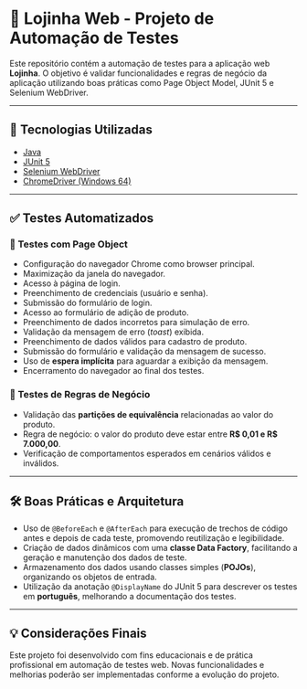 # 🧪 Lojinha Web - Projeto de Automação de Testes

Este repositório contém a automação de testes para a aplicação web **Lojinha**. O objetivo é validar funcionalidades e regras de negócio da aplicação utilizando boas práticas como Page Object Model, JUnit 5 e Selenium WebDriver.

---

## 🚀 Tecnologias Utilizadas

- [Java](https://www.oracle.com/ae/java/technologies/downloads/)
- [JUnit 5](https://mvnrepository.com/artifact/org.junit.jupiter/junit-jupiter-api/5.12.2)
- [Selenium WebDriver](https://mvnrepository.com/artifact/org.seleniumhq.selenium/selenium-java/4.32.0)
- [ChromeDriver (Windows 64)](https://storage.googleapis.com/chrome-for-testing-public/136.0.7103.92/win64/chromedriver-win64.zip)

---

## ✅ Testes Automatizados

### 🔸 Testes com Page Object

- Configuração do navegador Chrome como browser principal.
- Maximização da janela do navegador.
- Acesso à página de login.
- Preenchimento de credenciais (usuário e senha).
- Submissão do formulário de login.
- Acesso ao formulário de adição de produto.
- Preenchimento de dados incorretos para simulação de erro.
- Validação da mensagem de erro (*toast*) exibida.
- Preenchimento de dados válidos para cadastro de produto.
- Submissão do formulário e validação da mensagem de sucesso.
- Uso de **espera implícita** para aguardar a exibição da mensagem.
- Encerramento do navegador ao final dos testes.

### 🔸 Testes de Regras de Negócio

- Validação das **partições de equivalência** relacionadas ao valor do produto.
- Regra de negócio: o valor do produto deve estar entre **R$ 0,01 e R$ 7.000,00**.
- Verificação de comportamentos esperados em cenários válidos e inválidos.

---

## 🛠️ Boas Práticas e Arquitetura

- Uso de `@BeforeEach` e `@AfterEach` para execução de trechos de código antes e depois de cada teste, promovendo reutilização e legibilidade.
- Criação de dados dinâmicos com uma **classe Data Factory**, facilitando a geração e manutenção dos dados de teste.
- Armazenamento dos dados usando classes simples (**POJOs**), organizando os objetos de entrada.
- Utilização da anotação `@DisplayName` do JUnit 5 para descrever os testes em **português**, melhorando a documentação dos testes.

---

## 💡 Considerações Finais

Este projeto foi desenvolvido com fins educacionais e de prática profissional em automação de testes web. Novas funcionalidades e melhorias poderão ser implementadas conforme a evolução do projeto.

